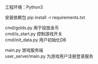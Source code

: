 工程环境：Python3

安装依赖包
pip install -r requirements.txt

cmd/golds.py 用于投放金币  
cmd/is_start.py 控制游戏开关  
cmd/init_data.py 用户初始化DB

main.py 游戏服务端  
user_server/main.py 为游戏用户注册登录服务
